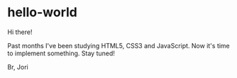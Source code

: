 # hello-world

Hi there!

Past months I've been studying HTML5, CSS3 and JavaScript. Now it's time to implement something. Stay tuned!

Br,
Jori
